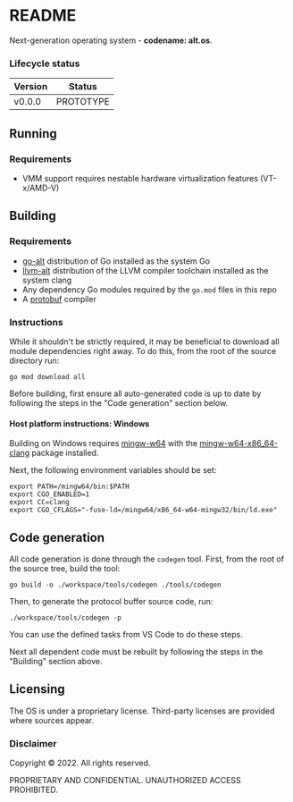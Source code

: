 README
======

Next-generation operating system - **codename: alt.os**.

### Lifecycle status

Version        | Status
-------------- | ------
v0.0.0         | PROTOTYPE


## Running

### Requirements
* VMM support requires nestable hardware virtualization features (VT-x/AMD-V)


## Building

### Requirements
* [go-alt](https://github.com/mrf-git/go-alt/blob/feature/initialPort/README-alt.md) distribution of Go installed as the system Go
* [llvm-alt](https://github.com/mrf-git/llvm-alt/blob/feature/initialPort/README-alt.md) distribution of the LLVM compiler toolchain installed as the system clang
* Any dependency Go modules required by the `go.mod` files in this repo
* A [protobuf](https://developers.google.com/protocol-buffers) compiler

### Instructions
While it shouldn't be strictly required, it may be beneficial to download all module dependencies right away. To do this, from the root of the source directory run:
```
go mod download all
```

Before building, first ensure all auto-generated code is up to date by following the steps in the "Code generation" section below.


#### Host platform instructions: Windows
Building on Windows requires [mingw-w64](https://www.mingw-w64.org) with the [mingw-w64-x86_64-clang](https://packages.msys2.org/package/mingw-w64-x86_64-clang) package installed.

Next, the following environment variables should be set:
```
export PATH=/mingw64/bin:$PATH
export CGO_ENABLED=1
export CC=clang
export CGO_CFLAGS="-fuse-ld=/mingw64/x86_64-w64-mingw32/bin/ld.exe"
```


## Code generation
All code generation is done through the `codegen` tool. First, from the root of the source tree, build the tool:
```
go build -o ./workspace/tools/codegen ./tools/codegen
```

Then, to generate the protocol buffer source code, run:
```
./workspace/tools/codegen -p
```

You can use the defined tasks from VS Code to do these steps.

Next all dependent code must be rebuilt by following the steps in the "Building" section above.

## Licensing

The OS is under a proprietary license. Third-party licenses are provided where sources appear.

### Disclaimer
Copyright © 2022. All rights reserved.

PROPRIETARY AND CONFIDENTIAL. UNAUTHORIZED ACCESS PROHIBITED.
